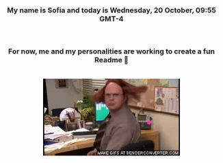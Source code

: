 


<div align="center">
<h3 >My name is Sofia and today is Wednesday, 20 October, 09:55 GMT-4</h3><br>
<h3 >For now, me and my personalities are working to create a fun Readme 👋
</h3><br>
<img src='img/dwight.gif' alt='working...'/>
</div>
